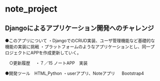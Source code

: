 # note_project

## Djangoによるアプリケーション開発へのチャレンジ

●このアプリについて
・DjangoでのCRUD実装、ユーザ管理機能など基礎的な機能の実装に挑戦
・プラットフォームのようなアプリケーションとし、同一プロジェクトにAPPを作成更新していく。

　○更新履歴
　・７／15 ノートAPP　実装
 
 
 
●開発ツール　HTML,Python
 ・userアプリ、Noteアプリ
　 Bootstrap4
 
